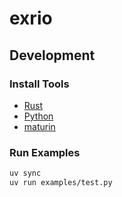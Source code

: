 # exrio

## Development

### Install Tools

- [Rust](https://www.rust-lang.org/tools/install)
- [Python](https://www.python.org/downloads/)
- [maturin](https://maturin.rs)

### Run Examples

```bash
uv sync
uv run examples/test.py
```
